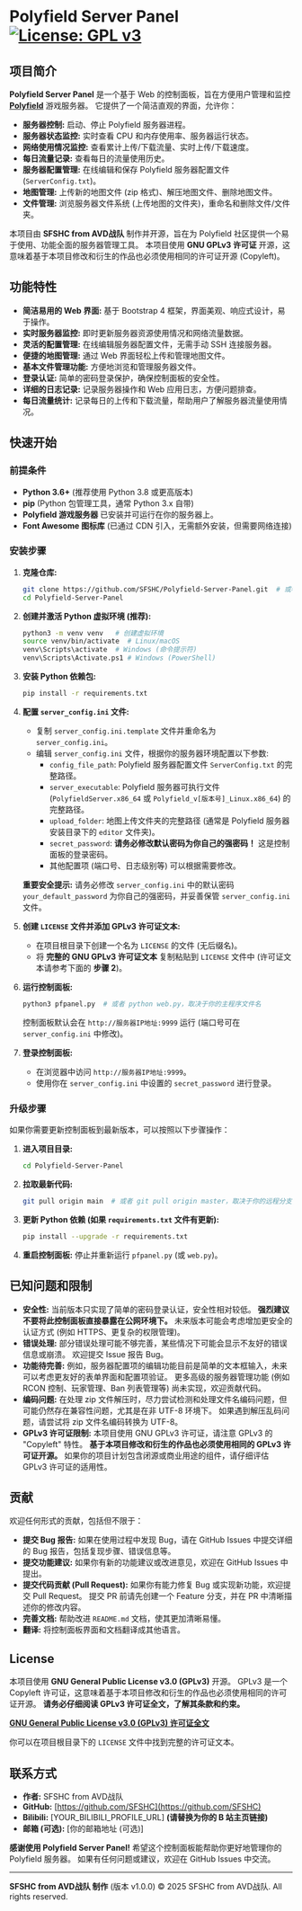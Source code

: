 # Polyfield Server Panel  [![License: GPL v3](https://img.shields.io/badge/License-GPLv3-blue.svg)](https://www.gnu.org/licenses/gpl-3.0) <!-- GPLv3 License Badge -->

<!-- 项目 Logo (可选，如果你的项目有 Logo，可以放在这里) -->
<!-- 例如： ![Project Logo](path/to/your/logo.png) -->

## 项目简介

**Polyfield Server Panel**  是一个基于 Web 的控制面板，旨在方便用户管理和监控 [**Polyfield**](https://store.steampowered.com/app/1935200/Polyfield/) 游戏服务器。 它提供了一个简洁直观的界面，允许你：

*   **服务器控制:** 启动、停止 Polyfield 服务器进程。
*   **服务器状态监控:**  实时查看 CPU 和内存使用率、服务器运行状态。
*   **网络使用情况监控:**  查看累计上传/下载流量、实时上传/下载速度。
*   **每日流量记录:**  查看每日的流量使用历史。
*   **服务器配置管理:**  在线编辑和保存 Polyfield 服务器配置文件 (`ServerConfig.txt`)。
*   **地图管理:**  上传新的地图文件 (zip 格式)、解压地图文件、删除地图文件。
*   **文件管理:**  浏览服务器文件系统 (上传地图的文件夹)，重命名和删除文件/文件夹。

本项目由 **SFSHC from AVD战队** 制作并开源，旨在为 Polyfield 社区提供一个易于使用、功能全面的服务器管理工具。  本项目使用 **GNU GPLv3 许可证** 开源，这意味着基于本项目修改和衍生的作品也必须使用相同的许可证开源 (Copyleft)。

## 功能特性

*   **简洁易用的 Web 界面:**  基于 Bootstrap 4 框架，界面美观、响应式设计，易于操作。
*   **实时服务器监控:**  即时更新服务器资源使用情况和网络流量数据。
*   **灵活的配置管理:**  在线编辑服务器配置文件，无需手动 SSH 连接服务器。
*   **便捷的地图管理:**  通过 Web 界面轻松上传和管理地图文件。
*   **基本文件管理功能:**  方便地浏览和管理服务器文件。
*   **登录认证:**  简单的密码登录保护，确保控制面板的安全性。
*   **详细的日志记录:**  记录服务器操作和 Web 应用日志，方便问题排查。
*   **每日流量统计:**  记录每日的上传和下载流量，帮助用户了解服务器流量使用情况。

## 快速开始

### 前提条件

*   **Python 3.6+**  (推荐使用 Python 3.8 或更高版本)
*   **pip** (Python 包管理工具，通常 Python 3.x 自带)
*   **Polyfield 游戏服务器**  已安装并可运行在你的服务器上。
*   **Font Awesome 图标库** (已通过 CDN 引入，无需额外安装，但需要网络连接)

### 安装步骤

1.  **克隆仓库:**

    ```bash
    git clone https://github.com/SFSHC/Polyfield-Server-Panel.git  # 或者你创建的仓库地址
    cd Polyfield-Server-Panel
    ```

2.  **创建并激活 Python 虚拟环境 (推荐):**

    ```bash
    python3 -m venv venv   # 创建虚拟环境
    source venv/bin/activate  # Linux/macOS
    venv\Scripts\activate  # Windows (命令提示符)
    venv\Scripts\Activate.ps1 # Windows (PowerShell)
    ```

3.  **安装 Python 依赖包:**

    ```bash
    pip install -r requirements.txt
    ```

4.  **配置 `server_config.ini` 文件:**

    *   复制 `server_config.ini.template` 文件并重命名为 `server_config.ini`。
    *   编辑 `server_config.ini` 文件，根据你的服务器环境配置以下参数:
        *   `config_file_path`:  Polyfield 服务器配置文件 `ServerConfig.txt` 的完整路径。
        *   `server_executable`: Polyfield 服务器可执行文件 (`PolyfieldServer.x86_64` 或 `Polyfield_v[版本号]_Linux.x86_64`) 的完整路径。
        *   `upload_folder`: 地图上传文件夹的完整路径 (通常是 Polyfield 服务器安装目录下的 `editor` 文件夹)。
        *   `secret_password`:  **请务必修改默认密码为你自己的强密码！**  这是控制面板的登录密码。
        *   其他配置项 (端口号、日志级别等) 可以根据需要修改。

    **重要安全提示:**  请务必修改 `server_config.ini` 中的默认密码 `your_default_password` 为你自己的强密码，并妥善保管 `server_config.ini` 文件。

5.  **创建 `LICENSE` 文件并添加 GPLv3 许可证文本:**

    *   在项目根目录下创建一个名为 `LICENSE` 的文件 (无后缀名)。
    *   将 **完整的 GNU GPLv3 许可证文本** 复制粘贴到 `LICENSE` 文件中 (许可证文本请参考下面的 **步骤 2**)。

6.  **运行控制面板:**

    ```bash
    python3 pfpanel.py  # 或者 python web.py，取决于你的主程序文件名
    ```

    控制面板默认会在 `http://服务器IP地址:9999` 运行 (端口号可在 `server_config.ini` 中修改)。

7.  **登录控制面板:**
    *   在浏览器中访问 `http://服务器IP地址:9999`。
    *   使用你在 `server_config.ini` 中设置的 `secret_password` 进行登录。

### 升级步骤

如果你需要更新控制面板到最新版本，可以按照以下步骤操作：

1.  **进入项目目录:**

    ```bash
    cd Polyfield-Server-Panel
    ```

2.  **拉取最新代码:**

    ```bash
    git pull origin main  # 或者 git pull origin master，取决于你的远程分支名
    ```

3.  **更新 Python 依赖 (如果 `requirements.txt` 文件有更新):**

    ```bash
    pip install --upgrade -r requirements.txt
    ```

4.  **重启控制面板:**  停止并重新运行 `pfpanel.py` (或 `web.py`)。

## 已知问题和限制

*   **安全性:**  当前版本只实现了简单的密码登录认证，安全性相对较低。  **强烈建议不要将此控制面板直接暴露在公网环境下。**  未来版本可能会考虑增加更安全的认证方式 (例如 HTTPS、更复杂的权限管理)。
*   **错误处理:**  部分错误处理可能不够完善，某些情况下可能会显示不友好的错误信息或崩溃。  欢迎提交 Issue 报告 Bug。
*   **功能待完善:**  例如，服务器配置项的编辑功能目前是简单的文本框输入，未来可以考虑更友好的表单界面和配置项验证。  更多高级的服务器管理功能 (例如 RCON 控制、玩家管理、Ban 列表管理等)  尚未实现，欢迎贡献代码。
*   **编码问题:**  在处理 zip 文件解压时，尽力尝试检测和处理文件名编码问题，但可能仍然存在兼容性问题，尤其是在非 UTF-8 环境下。 如果遇到解压乱码问题，请尝试将 zip 文件名编码转换为 UTF-8。
*   **GPLv3 许可证限制:**  本项目使用 GNU GPLv3 许可证，请注意 GPLv3 的 "Copyleft" 特性。  **基于本项目修改和衍生的作品也必须使用相同的 GPLv3 许可证开源。**  如果你的项目计划包含闭源或商业用途的组件，请仔细评估 GPLv3 许可证的适用性。

## 贡献

欢迎任何形式的贡献，包括但不限于：

*   **提交 Bug 报告:**  如果在使用过程中发现 Bug，请在 GitHub Issues 中提交详细的 Bug 报告，包括复现步骤、错误信息等。
*   **提交功能建议:**  如果你有新的功能建议或改进意见，欢迎在 GitHub Issues 中提出。
*   **提交代码贡献 (Pull Request):**  如果你有能力修复 Bug 或实现新功能，欢迎提交 Pull Request。  提交 PR 前请先创建一个 Feature 分支，并在 PR 中清晰描述你的修改内容。
*   **完善文档:**  帮助改进 `README.md` 文档，使其更加清晰易懂。
*   **翻译:**  将控制面板界面和文档翻译成其他语言。

## License

本项目使用 **GNU General Public License v3.0 (GPLv3)** 开源。  GPLv3 是一个 Copyleft 许可证，这意味着基于本项目修改和衍生的作品也必须使用相同的许可证开源。  **请务必仔细阅读 GPLv3 许可证全文，了解其条款和约束。**

[**GNU General Public License v3.0 (GPLv3) 许可证全文**](https://www.gnu.org/licenses/gpl-3.0)

你可以在项目根目录下的 `LICENSE` 文件中找到完整的许可证文本。

## 联系方式

*   **作者:** SFSHC from AVD战队
*   **GitHub:** [https://github.com/SFSHC](https://github.com/SFSHC)
*   **Bilibili:** [YOUR_BILIBILI_PROFILE_URL]  **(请替换为你的 B 站主页链接)**
*   **邮箱 (可选):**  [你的邮箱地址 (可选)]

**感谢使用 Polyfield Server Panel!**  希望这个控制面板能帮助你更好地管理你的 Polyfield 服务器。 如果有任何问题或建议，欢迎在 GitHub Issues 中交流。

---
**SFSHC from AVD战队 制作**  (版本 v1.0.0)  © 2025 SFSHC from AVD战队. All rights reserved.
